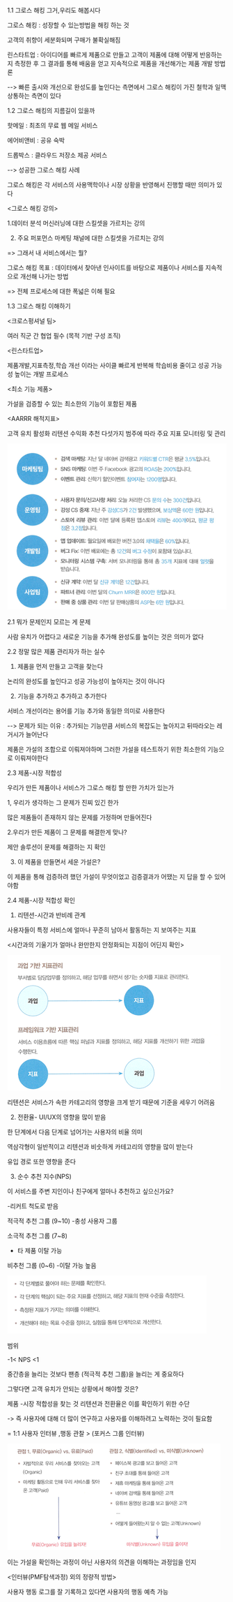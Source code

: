 1.1  그로스 해킹 그거,우리도 해봅시다

그로스 해킹 : 성장할 수 있는방법을 해킹 하는 것

고객의 취향이 세분화되며 구매가 불확실해짐

린스타트업 : 아이디어를 빠르게 제품으로 만들고 고객이 제품에 대해 어떻게 반응하는 지 측정한 후 그 결과를 통해 배움을 얻고 지속적으로 제품을 개선해가는 제품 개발 방법론

--> 빠른 출시와 개선으로 완성도를 높인다는 측면에서 그로스 해킹이 가진 철학과 일맥상통하는 측면이 있다

1.2 그로스 해킹의 지름길이 있을까

핫메일 : 최초의 무료 웹 메일 서비스

에어비앤비 : 공유 숙박

드롭박스 : 클라우드 저장소 제공 서비스

--> 성공한 그로스 해킹 사례

그로스 해킹은 각 서비스의 사용맥학이나 시장 상황을 반영해서 진행할 때만 의미가 있다

<그로스 해킹 강의>

1.데이터 분석 머신러닝에 대한 스킬셋을 가르치는 강의

2. 주요 퍼포먼스 마케팅 채널에 대한 스킬셋을 가르치는 강의

=> 그래서 내 서비스에서는 뭘?

그로스 해킹 목표 : 데이터에서 찾아낸 인사이트를 바탕으로 제품이나 서비스를 지속적으로 개선해 나가는 방법

=> 전체 프로세스에 대한 폭넓은 이해 필요

1.3 그로스 해킹 이해하기

<크로스펑셔널 팀>

여러 직군 간 협업 필수 (목적 기반 구성 조직)

<린스타트업>

제품개발,지표측정,학습 개선 이라는 사이클 빠르게 반복해 학습비용 줄이고 성공 가능성 높이는 개발 프로세스

<최소 기능 제품>

가설을 검증할 수 있는 최소한의 기능이 포함된 제품

<AARRR 해적지표>

 고객 유치 활성화 리텐션 수익화 추천 다섯가지 범주에 따라 주요 지표 모니터링 및 관리

 ![alt text](image.png)

 2.1 뭐가 문제인지 모르는 게 문제

사람 유치가 어렵다고 새로운 기능을 추가해 완성도를 높이는 것은 의미가 없다

2.2 정말 많은 제품 관리자가 하는 실수

1. 제품을 먼저 만들고 고객을 찾는다

논리의 완성도를 높인다고 성공 가능성이 높아지는 것이 아니다

2. 기능을 추가하고 추가하고 추가한다

서비스 개선이라는 용어를 기능 추가와 동일한 의미로 사용한다

--> 문제가 되는 이유 : 추가되는 기능만큼 서비스의 복잡도는 높아지고 뒤따라오는 레거시가 늘어난다

제품은 가설의 조합으로 이뤄져야하며 그러한 가설을 테스트하기 위한 최소한의 기능으로 이뤄져야한다

2.3 제품-시장 적합성

우리가 만든 제품이나 서비스가 그로스 해킹 할 만한 가치가 있는가

1, 우리가 생각하는 그 문제가 진찌 있긴 한가

많은 제품들이 존재하지 않는 문제를 가정하며 만들어진다

2.우리가 만든 제품이 그 문제를 해결한게 맞나?

제안 솔루션이 문제를 해결하는 지 확인

3. 이 제품을 만들면서 세운 가설은?

이 제품을 통해 검증하려 했던 가설이 무엇이었고 검증결과가 어땠는 지 답을 할 수 있어야함

2.4 제품-시장 적합성 확인

1. 리텐션-시간과 반비례 관계

사용자들이 특정 서비스에 얼마나 꾸준히 남아서 활동하는 지 보여주는 지표

<시간과의 기울기가 얼마나 완만한지 안정화되는 지점이 어딘지 확인>

![alt text](image-1.png)

리텐션은 서비스가 속한 카테고리의 영향을 크게 받기 때문에 기준을 세우기 어려움

2. 전환율- UI/UX의 영향을 많이 받음

한 단계에서 다음 단계로 넘어가는 사용자의 비율 의미

역삼각형이 일반적이고 리텐션과 비숫하게 카테고리의 영향을 많이 받는다

유입 경로 또한 영향을 준다

3. 순수 추천 지수(NPS)

이 서비스를 주변 지인이나 친구에게 얼마나 추천하고 싶으신가요?

-리커트 척도로 받음

적극적 추천 그룹 (9~10)
-충성 사용자 그룹

소극적 추천 그룹 (7~8)
- 타 제품 이탈 가능

비추천 그룹 (0~6)
-이탈 가능 높음

![alt text](image-2.png)

범위

-1< NPS <1

중간층을 늘리는 것보다 팬층 (적극적 추천 그룹)을 늘리는 게 중요하다

그렇다면 고객 유치가 안되는 상황에서 해야할 것은?

제품 -시장 적합성을 찾는 것 리텐션과 전환율은 이를 확인하기 위한 수단

-> 즉 사용자에 대해 더 많이 연구하고 사용자를 이해하려고 노력하는 것이 필요함

= 1:1 사용자 인터뷰 ,행동 관찰 > (포커스 그룹 인터뷰)

![alt text](image-3.png)

이는 가설을 확인하는 과정이 아닌 사용자의 의견을 이해하는 과정임을 인지

<인터뷰(PMF탐색과정) 외의 정량적 방법>

사용자 행동 로그를 잘 기록하고 있다면 사용자의 행동 예측 가능

